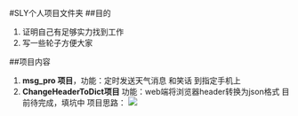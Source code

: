 #SLY个人项目文件夹
##目的
1. 证明自己有足够实力找到工作
2. 写一些轮子方便大家

##项目内容
1. **msg_pro 项目**，功能：定时发送天气消息 和笑话 到指定手机上
2. **ChangeHeaderToDict项目** 功能：web端将浏览器header转换为json格式 目前待完成，填坑中
项目思路：
![](http://www.songluyi.com/wp-content/uploads/2016/09/QQ%E6%88%AA%E5%9B%BE20160922111023.png)
